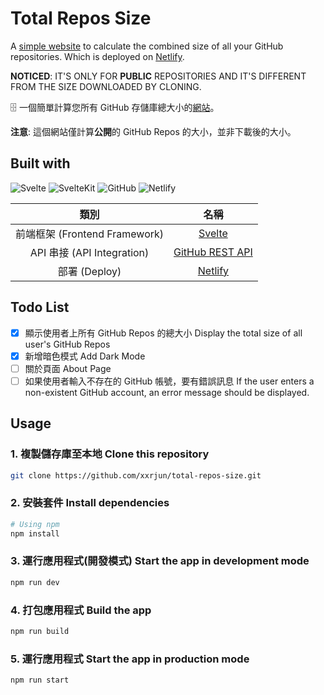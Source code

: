 # Total Repos Size

A [simple website](https://total-repos-size.netlify.app) to calculate the combined size of all your GitHub repositories. Which is deployed on [Netlify](https://www.netlify.com/).

**NOTICED**: IT'S ONLY FOR **PUBLIC** REPOSITORIES AND IT'S DIFFERENT FROM THE SIZE DOWNLOADED BY CLONING.

:file_cabinet: 一個簡單計算您所有 GitHub 存儲庫總大小的[網站](https://total-repos-size.netlify.app)。

**注意**: 這個網站僅計算**公開**的 GitHub Repos 的大小，並非下載後的大小。

## Built with

![Svelte](https://img.shields.io/badge/Svelte-4A4A55?style=for-the-badge&logo=svelte&logoColor=FF3E00) ![SvelteKit](https://img.shields.io/badge/SvelteKit-FF3E00?style=for-the-badge&logo=Svelte&logoColor=white) ![GitHub](https://img.shields.io/badge/GitHub-100000?style=for-the-badge&logo=github&logoColor=white) ![Netlify](https://img.shields.io/badge/Netlify-00C7B7?style=for-the-badge&logo=netlify&logoColor=white)

|             類別              |                     名稱                     |
| :---------------------------: | :------------------------------------------: |
| 前端框架 (Frontend Framework) | [Svelte](https://github.com/sveltejs/svelte) |
| API 串接 (API Integration) | [GitHub REST API](https://docs.github.com/en/rest) |
| 部署 (Deploy)| [Netlify](https://www.netlify.com/) |

## Todo List

- [x] 顯示使用者上所有 GitHub Repos 的總大小
      Display the total size of all user's GitHub Repos
- [x] 新增暗色模式
      Add Dark Mode
- [ ] 關於頁面
      About Page
- [ ] 如果使用者輸入不存在的 GitHub 帳號，要有錯誤訊息
      If the user enters a non-existent GitHub account, an error message should be displayed.

## Usage

### 1. 複製儲存庫至本地 Clone this repository

```bash
git clone https://github.com/xxrjun/total-repos-size.git
```

### 2. 安裝套件 Install dependencies

```bash
# Using npm
npm install
```

### 3. 運行應用程式(開發模式) Start the app in development mode

```bash
npm run dev
```

### 4. 打包應用程式 Build the app

```bash
npm run build
```

### 5. 運行應用程式 Start the app in production mode

```bash
npm run start
```
